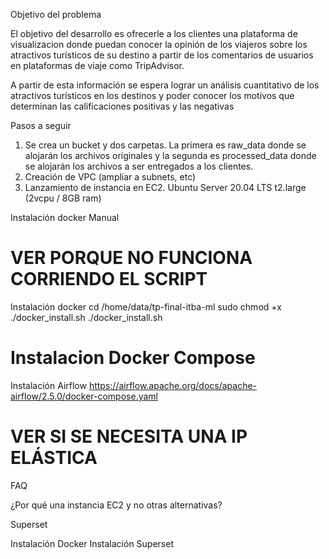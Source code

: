 Objetivo del problema

El objetivo del desarrollo es ofrecerle a los clientes una plataforma de visualizacion donde puedan conocer la opinión de los viajeros sobre los atractivos turísticos de su destino a partir de los comentarios de usuarios en plataformas de viaje como TripAdvisor.



A partir de esta información se espera lograr un análisis cuantitativo de los atractivos turísticos en los destinos y poder conocer los motivos que determinan las calificaciones positivas y las negativas 



Pasos a seguir

1. Se crea un bucket y dos carpetas. La primera es raw_data donde se alojarán los archivos originales y la segunda es processed_data donde se alojarán los archivos a ser entregados a los clientes.  
2. Creación de VPC  (ampliar a subnets, etc)
3. Lanzamiento de instancia en EC2.  Ubuntu Server 20.04 LTS  t2.large (2vcpu / 8GB ram)




Instalación docker
Manual 

# VER PORQUE NO FUNCIONA CORRIENDO EL SCRIPT
Instalación docker
cd /home/data/tp-final-itba-ml
sudo chmod +x ./docker_install.sh
./docker_install.sh


# Instalacion Docker Compose



Instalación Airflow
https://airflow.apache.org/docs/apache-airflow/2.5.0/docker-compose.yaml


# VER SI SE NECESITA UNA IP ELÁSTICA

FAQ

¿Por qué una instancia EC2 y no otras alternativas?




Superset

Instalación Docker
Instalación Superset